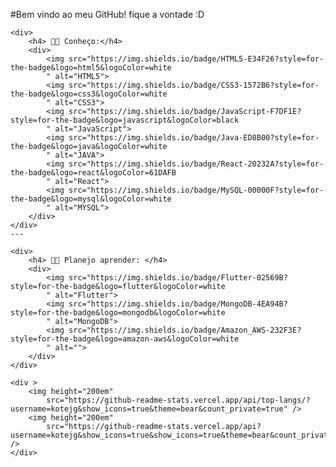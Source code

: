 
#Bem vindo ao meu GitHub! fique a vontade :D   

    <div>
        <h4> 👩‍💻 Conheço:</h4>
        <div>
            <img src="https://img.shields.io/badge/HTML5-E34F26?style=for-the-badge&logo=html5&logoColor=white
            " alt="HTML5">
            <img src="https://img.shields.io/badge/CSS3-1572B6?style=for-the-badge&logo=css3&logoColor=white
            " alt="CSS3">
            <img src="https://img.shields.io/badge/JavaScript-F7DF1E?style=for-the-badge&logo=javascript&logoColor=black
            " alt="JavaScript">
            <img src="https://img.shields.io/badge/Java-ED8B00?style=for-the-badge&logo=java&logoColor=white
            " alt="JAVA">
            <img src="https://img.shields.io/badge/React-20232A?style=for-the-badge&logo=react&logoColor=61DAFB
            " alt="React">
            <img src="https://img.shields.io/badge/MySQL-00000F?style=for-the-badge&logo=mysql&logoColor=white
            " alt="MYSQL">
        </div>
    </div>
    ---

    <div>
        <h4> 👩‍💻 Planejo aprender: </h4>
        <div>
            <img src="https://img.shields.io/badge/Flutter-02569B?style=for-the-badge&logo=flutter&logoColor=white
            " alt="Flutter">
            <img src="https://img.shields.io/badge/MongoDB-4EA94B?style=for-the-badge&logo=mongodb&logoColor=white
            " alt="MongoDB">
            <img src="https://img.shields.io/badge/Amazon_AWS-232F3E?style=for-the-badge&logo=amazon-aws&logoColor=white
            " alt="">
        </div>
    </div>

    <div >
        <img height="200em"
            src="https://github-readme-stats.vercel.app/api/top-langs/?username=kotejg&show_icons=true&theme=bear&count_private=true" />
        <img height="200em"
            src="https://github-readme-stats.vercel.app/api?username=kotejg&show_icons=true&show_icons=true&theme=bear&count_private=true" />
    </div>

